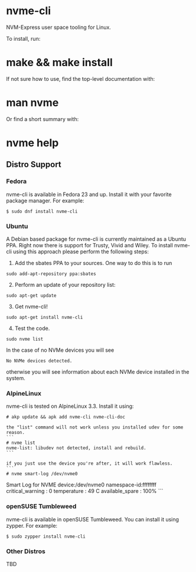 # nvme-cli
NVM-Express user space tooling for Linux.

To install, run:

  # make && make install

If not sure how to use, find the top-level documentation with:

  # man nvme

Or find a short summary with:

  # nvme help

## Distro Support

### Fedora

nvme-cli is available in Fedora 23 and up.  Install it with your favorite
package manager.  For example:

    $ sudo dnf install nvme-cli

### Ubuntu

A Debian based package for nvme-cli is currently maintained as a
Ubuntu PPA. Right now there is support for Trusty, Vivid and Wiley. To
install nvme-cli using this approach please perform the following
steps:
   1. Add the sbates PPA to your sources. One way to do this is to run
   ```
   sudo add-apt-repository ppa:sbates
   ```
   2. Perform an update of your repository list:
   ```
   sudo apt-get update
   ```
   3. Get nvme-cli!
   ```
   sudo apt-get install nvme-cli
   ```
   4. Test the code.
   ```
   sudo nvme list
   ```
   In the case of no NVMe devices you will see
   ```
   No NVMe devices detected.
   ```
   otherwise you will see information about each NVMe device installed
   in the system.
   
### AlpineLinux

nvme-cli is tested on AlpineLinux 3.3.  Install it using:

    # akp update && apk add nvme-cli nvme-cli-doc
    
    the "list" command will not work unless you installed udev for some reason.
    ```
    # nvme list
    nvme-list: libudev not detected, install and rebuild.
    ```
    
    if you just use the device you're after, it will work flawless.
    ```
    # nvme smart-log /dev/nvme0
Smart Log for NVME device:/dev/nvme0 namespace-id:ffffffff
critical_warning                    : 0
temperature                         : 49 C
available_spare                     : 100%
    ```
   
### openSUSE Tumbleweed

nvme-cli is available in openSUSE Tumbleweed. You can install it using zypper.
For example:

    $ sudo zypper install nvme-cli

### Other Distros

TBD
